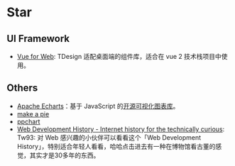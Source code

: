 # Star

## UI Framework
- [Vue for Web](https://tdesign.tencent.com/vue/getting-started): TDesign 适配桌面端的组件库，适合在 vue 2 技术栈项目中使用。

## Others
- [Apache Echarts](https://echarts.apache.org/)：基于 JavaScript 的[开源](https://github.com/apache/echarts)[可视化图表库](https://echarts.apache.org/en/index.html)。
- [make a pie](https://www.makeapie.cn/)
- [ppchart](http://ppchart.com/#/)
- [Web Development History - Internet history for the technically curious](webdevelopmenthistory.com): Tw93: 对 Web 感兴趣的小伙伴可以看看这个「Web Development History」，特别适合年轻人看看，哈哈点击进去有一种在博物馆看古董的感觉，其实才是30多年的东西。
